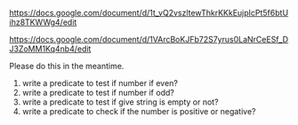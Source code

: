 https://docs.google.com/document/d/1t_vQ2vszltewThkrKKkEujpIcPt5f6btUihz8TKWWg4/edit

https://docs.google.com/document/d/1VArcBoKJFb72S7yrus0LaNrCeESf_DJ3ZoMM1Kq4nb4/edit

 
Please do this in the meantime. 

1. write a predicate to test if number if even?
2. write a predicate to test if number if odd?
3. write a predicate to test if give string is empty or not?
4. write a predicate to check if the number is positive or negative?

